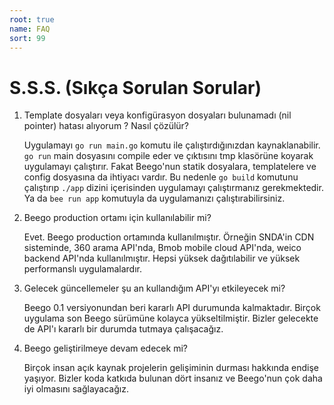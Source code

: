 ```yaml
---
root: true
name: FAQ
sort: 99
---
```


# S.S.S. (Sıkça Sorulan Sorular)

1. Template dosyaları veya konfigürasyon dosyaları bulunamadı (nil pointer) hatası alıyorum ? Nasıl çözülür?

   Uygulamayı `go run main.go` komutu ile çalıştırdığınızdan kaynaklanabilir. `go run` main dosyasını compile eder ve çıktısını tmp klasörüne koyarak uygulamayı çalıştırır. Fakat Beego'nun statik dosyalara, templatelere ve config dosyasına da ihtiyacı vardır. Bu nedenle `go build` komutunu çalıştırıp `./app` dizini içerisinden uygulamayı çalıştırmanız gerekmektedir. Ya da `bee run app` komutuyla da uygulamanızı çalıştırabilirsiniz.

2. Beego production ortamı için kullanılabilir mi?

   Evet. Beego production ortamında kullanılmıştır. Örneğin SNDA'in CDN sisteminde, 360 arama API'nda, Bmob mobile cloud API'nda, weico backend API'nda kullanılmıştır. Hepsi yüksek dağıtılabilir ve yüksek performanslı uygulamalardır.

3. Gelecek güncellemeler şu an kullandığım API'yı etkileyecek mi?

   Beego 0.1 versiyonundan beri kararlı API durumunda kalmaktadır. Birçok uygulama son Beego sürümüne kolayca yükseltilmiştir. Bizler gelecekte de API'ı kararlı bir durumda tutmaya çalışacağız.

4. Beego geliştirilmeye devam edecek mi?

   Birçok insan açık kaynak projelerin gelişiminin durması hakkında endişe yaşıyor. Bizler koda katkıda bulunan dört insanız ve Beego'nun çok daha iyi olmasını sağlayacağız.
